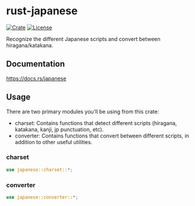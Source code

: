 # rust-japanese

[![Crate][crate-image]][crate-link]
[![License](https://img.shields.io/badge/license-MIT-blue.svg)](https://opensource.org/licenses/MIT)

Recognize the different Japanese scripts and convert between hiragana/katakana.

## Documentation

https://docs.rs/japanese

## Usage

There are two primary modules you'll be using from this crate:
- charset: Contains functions that detect different scripts (hiragana, katakana, kanji, jp punctuation, etc).
- converter: Contains functions that convert between different scripts, in addition to other useful utilities.

### charset

```rs
use japanese::charset::*;
```

### converter

```rs
use japanese::converter::*;
```

[//]: # (links)

[crate-image]: https://img.shields.io/crates/v/japanese.svg
[crate-link]: https://crates.io/crates/japanese
